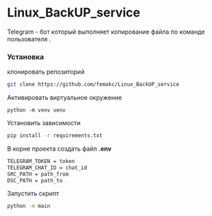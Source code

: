 # Linux_BackUP_service

Telegram - бот который выполняет копирование файла по команде пользователя . 
### Установка

клонировать репозиторий 
```Bash
git clone https://github.com/femakc/Linux_BackUP_service
```
Активировать виртуальное окружение 
```Bfsh
python -m venv venv
```

Установить зависимости 
```Bash
pip install -r requirements.txt
```

В корне проекта создать файл **.env**
```Bash
TELEGRAM_TOKEN = token
TELEGRAM_CHAT_ID = chat_id
SRC_PATH = path_from
DSC_PATH = path_to
```

Запустить скрипт 

```Bash
python -m main
```
